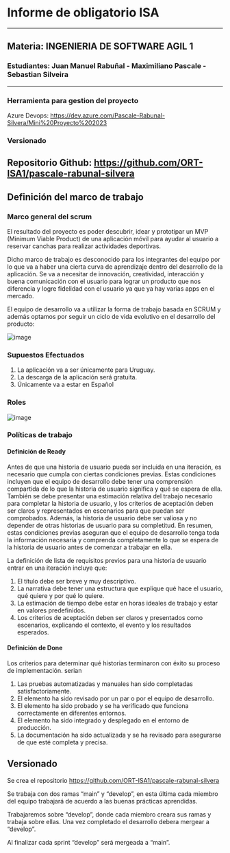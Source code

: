 # Informe de obligatorio ISA
---------------------------------------------------------------------------

## Materia: INGENIERIA DE SOFTWARE AGIL 1

### Estudiantes: Juan Manuel Rabuñal - Maximiliano Pascale - Sebastian Silveira
---------------------------------------------------------------------------

### Herramienta para gestion del proyecto
Azure Devops: https://dev.azure.com/Pascale-Rabunal-Silvera/Mini%20Proyecto%202023

### Versionado
Repositorio Github: https://github.com/ORT-ISA1/pascale-rabunal-silvera
---------------------------------------------------------------------------

## Definición del marco de trabajo
### Marco general del scrum
El resultado del proyecto es poder descubrir, idear y prototipar un MVP (Minimum Viable Product) de una aplicación móvil para ayudar al usuario a reservar canchas para realizar actividades deportivas.

Dicho marco de trabajo es desconocido para los integrantes del equipo por lo que va a haber una cierta curva de aprendizaje dentro del desarrollo de la aplicación.
Se va a necesitar de innovación, creatividad, interacción y buena comunicación con el usuario para lograr un producto que nos diferencia y logre fidelidad con el usuario ya que ya hay varias apps en el mercado.

El equipo de desarrollo va a utilizar la forma de trabajo basada en SCRUM y además optamos por seguir un ciclo de vida evolutivo en el desarrollo del producto:

![image](https://user-images.githubusercontent.com/64442147/235362931-867b5b72-dfb6-4173-8678-b1afa27c7d91.png)

### Supuestos Efectuados
1.	La aplicación va a ser únicamente para Uruguay.
2.	La descarga de la aplicación será gratuita.
3.	Únicamente va a estar en Español

### Roles

![image](https://user-images.githubusercontent.com/64442147/235363898-57a075bb-3c79-44a8-ae4e-264c9b3fbc44.png)

### Políticas de trabajo

#### Definición de Ready
Antes de que una historia de usuario pueda ser incluida en una iteración, es necesario que cumpla con ciertas condiciones previas. Estas condiciones incluyen que el equipo de desarrollo debe tener una comprensión compartida de lo que la historia de usuario significa y qué se espera de ella. También se debe presentar una estimación relativa del trabajo necesario para completar la historia de usuario, y los criterios de aceptación deben ser claros y representados en escenarios para que puedan ser comprobados. Además, la historia de usuario debe ser valiosa y no depender de otras historias de usuario para su completitud. En resumen, estas condiciones previas aseguran que el equipo de desarrollo tenga toda la información necesaria y comprenda completamente lo que se espera de la historia de usuario antes de comenzar a trabajar en ella.

La definición de lista de requisitos previos para una historia de usuario entrar en una iteración incluye que:
1.	El título debe ser breve y muy descriptivo.
2.	La narrativa debe tener una estructura que explique qué hace el usuario, qué quiere y por qué lo quiere.
3.	La estimación de tiempo debe estar en horas ideales de trabajo y estar en valores predefinidos.
4.	Los criterios de aceptación deben ser claros y presentados como escenarios, explicando el contexto, el evento y los resultados esperados.

#### Definición de Done
Los criterios para determinar qué historias terminaron con éxito su proceso de implementación. serian 
1.	Las pruebas automatizadas y manuales han sido completadas satisfactoriamente.
2.	El elemento ha sido revisado por un par o por el equipo de desarrollo.
3.	El elemento ha sido probado y se ha verificado que funciona correctamente en diferentes entornos.
4.	El elemento ha sido integrado y desplegado en el entorno de producción.
5.	La documentación ha sido actualizada y se ha revisado para asegurarse de que esté completa y precisa.

## Versionado

Se crea el repositorio https://github.com/ORT-ISA1/pascale-rabunal-silvera 

Se trabaja con dos ramas “main” y “develop”, en esta última cada miembro del equipo trabajará de acuerdo a las buenas prácticas aprendidas. 

Trabajaremos sobre “develop”, donde cada miembro creara sus ramas y trabaja sobre ellas. Una vez completado el desarrollo debera mergear a “develop”.

Al finalizar cada sprint “develop” será mergeada a “main”.





